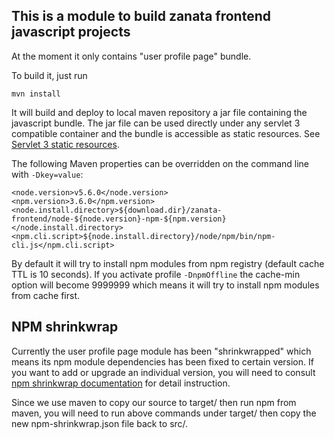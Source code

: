 ## This is a module to build zanata frontend javascript projects

At the moment it only contains "user profile page" bundle.

To build it, just run

```mvn install```

It will build and deploy to local maven repository a jar file containing the javascript bundle.
The jar file can be used directly under any servlet 3 compatible container and the bundle is accessible as static resources.
See [Servlet 3 static resources](http://www.webjars.org/documentation#servlet3).

The following Maven properties can be overridden on the command line with ```-Dkey=value```:

```
<node.version>v5.6.0</node.version>
<npm.version>3.6.0</npm.version>
<node.install.directory>${download.dir}/zanata-frontend/node-${node.version}-npm-${npm.version}</node.install.directory>
<npm.cli.script>${node.install.directory}/node/npm/bin/npm-cli.js</npm.cli.script>
```

By default it will try to install npm modules from npm registry (default cache TTL is 10 seconds).
If you activate profile ```-DnpmOffline``` the cache-min option will become 9999999 which means it will try to install npm modules from cache first.

## NPM shrinkwrap

Currently the user profile page module has been "shrinkwrapped" which means its npm module dependencies has been fixed to certain version. If you want to add or upgrade an individual version, you will need to consult [npm shrinkwrap documentation](https://docs.npmjs.com/cli/shrinkwrap#building-shrinkwrapped-packages) for detail instruction.

Since we use maven to copy our source to target/ then run npm from maven, you will need to run above commands under target/ then copy the new npm-shrinkwrap.json file back to src/.

